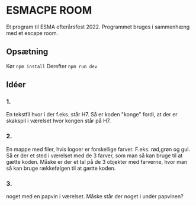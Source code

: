 # ESMACPE ROOM
Et program til ESMA efterårsfest 2022. Programmet bruges i sammenhæng med et escape room.


## Opsætning

Kør ```npm install```
Derefter ```npm run dev```

## Idéer




### 1.
En tekstfil hvor i der f.eks. står H7. Så er koden "konge" fordi, at der er skakspil i værelset hvor kongen står på H7.
### 2.
En mappe med filer, hvis logoer er forskellige farver. F.eks. rød,grøn og gul. Så er der et sted i værelset med de 3 farver,
som man så kan bruge til at gætte koden. Måske er der et tal på de 3 objekter med farverne, hvor man så kan bruge rækkefølgen
til at gætte koden.
### 3.
noget med en papvin i værelset. Måske står der noget i under papvinen?
